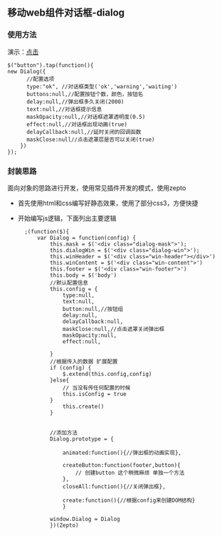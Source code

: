 ## 移动web组件对话框-dialog

### 使用方法 ###
演示：[点击](https://mrzqii.github.io/my-project/%E7%A7%BB%E5%8A%A8web%E7%BB%84%E4%BB%B6%E5%AF%B9%E8%AF%9D%E6%A1%86/)

	$("button").tap(function(){
	new Dialog({
		  //配置选项
		  type:"ok", //对话框类型('ok','warning','waiting')
		  buttons:null,//配置按钮个数，颜色，按钮名
		  delay:null,//弹出框多久关闭(2000)
		  text:null,//对话框提示信息  
		  maskOpacity:null,//对话框遮罩透明度(0.5)
		  effect:null,//对话框出现动画(true)
		  delayCallback:null,//延时关闭的回调函数
		  maskClose:null//点击遮罩层是否可以关闭(true)
		})
    });

### 封装思路 ###
面向对象的思路进行开发，使用常见插件开发的模式，使用zepto

- 首先使用html和css编写好静态效果，使用了部分css3，方便快捷
- 开始编写js逻辑，下面列出主要逻辑

    	;(function($){
			var Dialog = function(config) {
				this.mask = $('<div class="dialog-mask">');
				this.dialogWin = $('<div class="dialog-win">');
				this.winHeader = $('<div class="win-header"></div>')
				this.winContent = $('<div class="win-content">')
				this.footer = $('<div class="win-footer">')
				this.body = $('body')
			 	//默认配置信息
			 	this.config = {
			 		type:null,
			 		text:null,
			 		button:null,//按钮组
			 		delay:null,
			 		delayCallback:null,
			 		maskClose:null,//点击遮罩关闭弹出框
			 		maskOpacity:null,
			 		effect:null,
		
		 		}
		 		//根据传入的数据 扩展配置
			 	if (config) {
			 		$.extend(this.config,config)
			 	}else{
			 		// 当没有传任何配置的时候
			 		this.isConfig = true
			 	}
			 		this.create()
				}


				//添加方法
				Dialog.prototype = {

					animated:function(){//弹出框的动画实现},
					
					createButton:function(footer,button){
						// 创建button 这个稍微麻烦 单独一个方法
					},
					closeAll:function(){//关闭弹出框},
					 
					create:function(){//根据config来创建DOM结构}
					}

				window.Dialog = Dialog
				})(Zepto)
